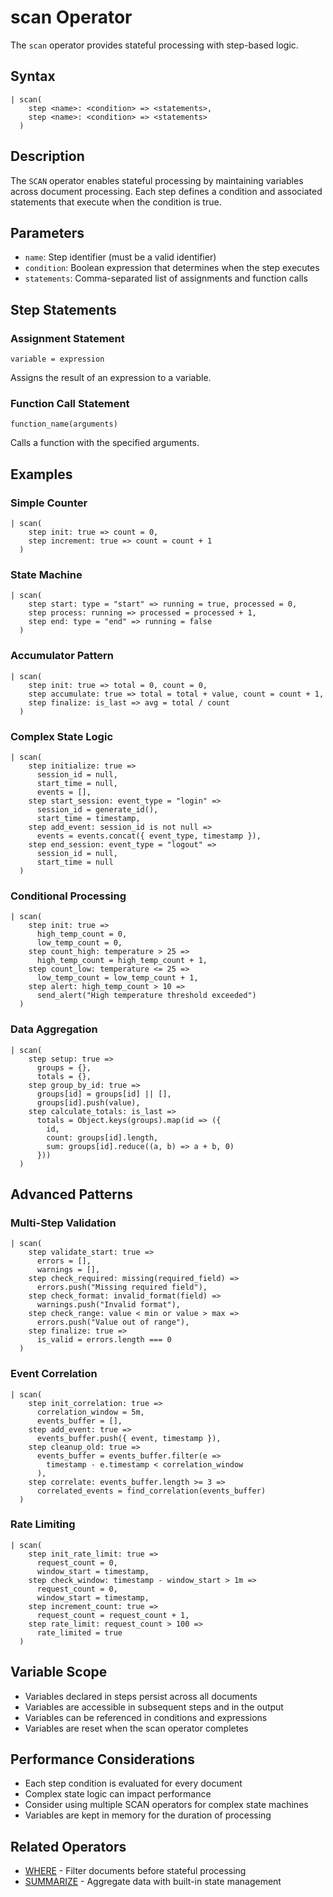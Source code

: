 # scan Operator

The `scan` operator provides stateful processing with step-based logic.

## Syntax

```jsonjet
| scan(
    step <name>: <condition> => <statements>,
    step <name>: <condition> => <statements>
  )
```

## Description

The `SCAN` operator enables stateful processing by maintaining variables across document processing. Each step defines a condition and associated statements that execute when the condition is true.

## Parameters

- `name`: Step identifier (must be a valid identifier)
- `condition`: Boolean expression that determines when the step executes
- `statements`: Comma-separated list of assignments and function calls

## Step Statements

### Assignment Statement

```jsonjet
variable = expression
```

Assigns the result of an expression to a variable.

### Function Call Statement

```jsonjet
function_name(arguments)
```

Calls a function with the specified arguments.

## Examples

### Simple Counter

```jsonjet
| scan(
    step init: true => count = 0,
    step increment: true => count = count + 1
  )
```

### State Machine

```jsonjet
| scan(
    step start: type = "start" => running = true, processed = 0,
    step process: running => processed = processed + 1,
    step end: type = "end" => running = false
  )
```

### Accumulator Pattern

```jsonjet
| scan(
    step init: true => total = 0, count = 0,
    step accumulate: true => total = total + value, count = count + 1,
    step finalize: is_last => avg = total / count
  )
```

### Complex State Logic

```jsonjet
| scan(
    step initialize: true => 
      session_id = null, 
      start_time = null, 
      events = [],
    step start_session: event_type = "login" => 
      session_id = generate_id(), 
      start_time = timestamp,
    step add_event: session_id is not null => 
      events = events.concat({ event_type, timestamp }),
    step end_session: event_type = "logout" => 
      session_id = null, 
      start_time = null
  )
```

### Conditional Processing

```jsonjet
| scan(
    step init: true => 
      high_temp_count = 0, 
      low_temp_count = 0,
    step count_high: temperature > 25 => 
      high_temp_count = high_temp_count + 1,
    step count_low: temperature <= 25 => 
      low_temp_count = low_temp_count + 1,
    step alert: high_temp_count > 10 => 
      send_alert("High temperature threshold exceeded")
  )
```

### Data Aggregation

```jsonjet
| scan(
    step setup: true => 
      groups = {}, 
      totals = {},
    step group_by_id: true => 
      groups[id] = groups[id] || [], 
      groups[id].push(value),
    step calculate_totals: is_last => 
      totals = Object.keys(groups).map(id => ({
        id, 
        count: groups[id].length, 
        sum: groups[id].reduce((a, b) => a + b, 0)
      }))
  )
```

## Advanced Patterns

### Multi-Step Validation

```jsonjet
| scan(
    step validate_start: true => 
      errors = [], 
      warnings = [],
    step check_required: missing(required_field) => 
      errors.push("Missing required field"),
    step check_format: invalid_format(field) => 
      warnings.push("Invalid format"),
    step check_range: value < min or value > max => 
      errors.push("Value out of range"),
    step finalize: true => 
      is_valid = errors.length === 0
  )
```

### Event Correlation

```jsonjet
| scan(
    step init_correlation: true => 
      correlation_window = 5m, 
      events_buffer = [],
    step add_event: true => 
      events_buffer.push({ event, timestamp }),
    step cleanup_old: true => 
      events_buffer = events_buffer.filter(e => 
        timestamp - e.timestamp < correlation_window
      ),
    step correlate: events_buffer.length >= 3 => 
      correlated_events = find_correlation(events_buffer)
  )
```

### Rate Limiting

```jsonjet
| scan(
    step init_rate_limit: true => 
      request_count = 0, 
      window_start = timestamp,
    step check_window: timestamp - window_start > 1m => 
      request_count = 0, 
      window_start = timestamp,
    step increment_count: true => 
      request_count = request_count + 1,
    step rate_limit: request_count > 100 => 
      rate_limited = true
  )
```

## Variable Scope

- Variables declared in steps persist across all documents
- Variables are accessible in subsequent steps and in the output
- Variables can be referenced in conditions and expressions
- Variables are reset when the scan operator completes

## Performance Considerations

- Each step condition is evaluated for every document
- Complex state logic can impact performance
- Consider using multiple SCAN operators for complex state machines
- Variables are kept in memory for the duration of processing

## Related Operators

- [WHERE](./where.md) - Filter documents before stateful processing
- [SUMMARIZE](./summarize.md) - Aggregate data with built-in state management 